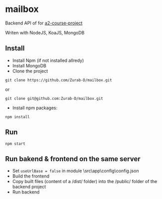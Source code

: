 # mailbox
Backend API of for [a2-course-project](https://github.com/Zurab-D/a2-course-project)

Writen with NodeJS, KoaJS, MongoDB


## Install
- Install Npm (if not installed allredy)
- Install MongoDB
- Clone the project
```
git clone https://github.com/Zurab-D/mailbox.git
```
or
```
git clone git@github.com:Zurab-D/mailbox.git
```
- Install npm packages:
```
npm install
```


## Run
```
npm start
```


## Run bakend & frontend on the same server
- Set `useUrlBase = false` in module \src\app\config\config.json
- Build the frontend
- Copy built files (content of a /dist/ folder) into the /public/ folder of the backend project
- Run backend
